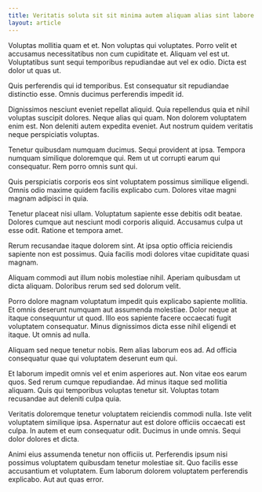 ```yaml
---
title: Veritatis soluta sit sit minima autem aliquam alias sint labore
layout: article
---
```

Voluptas mollitia quam et et. Non voluptas qui voluptates. Porro velit et accusamus necessitatibus non cum cupiditate et. Aliquam vel est ut. Voluptatibus sunt sequi temporibus repudiandae aut vel ex odio. Dicta est dolor ut quas ut.

Quis perferendis qui id temporibus. Est consequatur sit repudiandae distinctio esse. Omnis ducimus perferendis impedit id.

Dignissimos nesciunt eveniet repellat aliquid. Quia repellendus quia et nihil voluptas suscipit dolores. Neque alias qui quam. Non dolorem voluptatem enim est. Non deleniti autem expedita eveniet. Aut nostrum quidem veritatis neque perspiciatis voluptas.

Tenetur quibusdam numquam ducimus. Sequi provident at ipsa. Tempora numquam similique doloremque qui. Rem ut ut corrupti earum qui consequatur. Rem porro omnis sunt qui.

Quis perspiciatis corporis eos sint voluptatem possimus similique eligendi. Omnis odio maxime quidem facilis explicabo cum. Dolores vitae magni magnam adipisci in quia.

Tenetur placeat nisi ullam. Voluptatum sapiente esse debitis odit beatae. Dolores cumque aut nesciunt modi corporis aliquid. Accusamus culpa ut esse odit. Ratione et tempora amet.

Rerum recusandae itaque dolorem sint. At ipsa optio officia reiciendis sapiente non est possimus. Quia facilis modi dolores vitae cupiditate quasi magnam.

Aliquam commodi aut illum nobis molestiae nihil. Aperiam quibusdam ut dicta aliquam. Doloribus rerum sed sed dolorum velit.

Porro dolore magnam voluptatum impedit quis explicabo sapiente mollitia. Et omnis deserunt numquam aut assumenda molestiae. Dolor neque at itaque consequuntur ut quod. Illo eos sapiente facere occaecati fugit voluptatem consequatur. Minus dignissimos dicta esse nihil eligendi et itaque. Ut omnis ad nulla.

Aliquam sed neque tenetur nobis. Rem alias laborum eos ad. Ad officia consequatur quae qui voluptatem deserunt eum qui.

Et laborum impedit omnis vel et enim asperiores aut. Non vitae eos earum quos. Sed rerum cumque repudiandae. Ad minus itaque sed mollitia aliquam. Quis qui temporibus voluptas tenetur sit. Voluptas totam recusandae aut deleniti culpa quia.

Veritatis doloremque tenetur voluptatem reiciendis commodi nulla. Iste velit voluptatem similique ipsa. Aspernatur aut est dolore officiis occaecati est culpa. In autem et eum consequatur odit. Ducimus in unde omnis. Sequi dolor dolores et dicta.

Animi eius assumenda tenetur non officiis ut. Perferendis ipsum nisi possimus voluptatem quibusdam tenetur molestiae sit. Quo facilis esse accusantium et voluptatem. Eum laborum dolorem voluptatem perferendis explicabo. Aut aut quas error.

